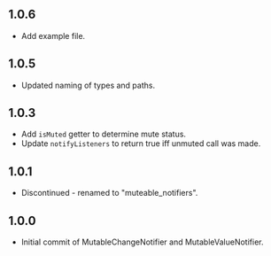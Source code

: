 ## 1.0.6

* Add example file.

## 1.0.5

* Updated naming of types and paths.

## 1.0.3

* Add `isMuted` getter to determine mute status.
* Update `notifyListeners` to return true iff unmuted call was made.

## 1.0.1

* Discontinued - renamed to "muteable_notifiers".

## 1.0.0

* Initial commit of MutableChangeNotifier and MutableValueNotifier.